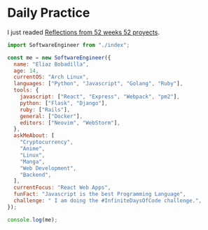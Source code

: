 # Daily Practice

I just readed [Reflections from 52 weeks 52 proyects](https://speakerdeck.com/jeffersonlam/reflections-from-52-weeks-52-projects).

```javascript
import SoftwareEngineer from "./index";

const me = new SoftwareEngineer({
  name: "Eliaz Bobadilla",
  age: 14,
  currentOS: "Arch Linux",
  languages: ["Python", "Javascript", "Golang", "Ruby"],
  tools: {
    javascript: ["React", "Express", "Webpack", "pm2"],
    python: ["Flask", "Django"],
    ruby: ["Rails"],
    general: ["Docker"],
    editors: ["Neovim", "WebStorm"],
  },
  askMeAbout: [
    "Cryptocurrency",
    "Anime",
    "Linux",
    "Manga",
    "Web Development",
    "Backend",
  ],
  currentFocus: "React Web Apps",
  funFact: "Javascript is the best Programming Language",
  challenge: " I am doing the #InfiniteDaysOfCode challenge.",
});

console.log(me);
```
